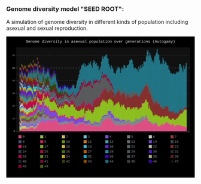 ### Genome diversity model "SEED ROOT":

A simulation of genome diversity in different kinds of population including asexual and sexual reproduction.

![Alt text](./gen_bar_chart.svg)